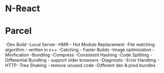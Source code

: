 # N-React

# Parcel
-Dev Build
-Local Server
-HMR - Hot Module Replacement
-File watching algorithm - written in c++
-Catching - Faster Builds
-Image optimization
-Minification
-Bundling
-Compress
-Consistent Hashing
-Code Splitting
-Differential Bundling - support older browsers
-Diagnostic
-Error Handling
-HTTP
-Tree Shaking - remove unused code
-Different dev & prod bundles
